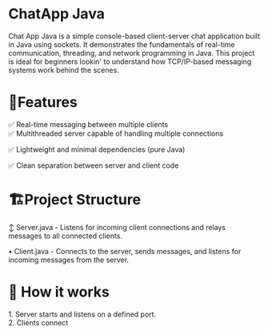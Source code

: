 <h1>ChatApp Java</h1>
<p>Chat App Java is a simple console-based client-server chat application built in Java using sockets. It demonstrates the fundamentals of real-time communication, threading, and network programming in Java. This project is ideal for beginners lookin' to understand how TCP/IP-based messaging systems work behind the scenes.</p> 
<h1>🧠Features </h1>
<p> ✅ Real-time messaging between multiple clients <br>
 ✅ Multithreaded server capable of handling multiple connections </p
<p ✅ Simple text-based interface </
<p> ✅ Lightweight and minimal dependencies (pure Java) </p
<p> ✅ Clean separation between server and client code </p>
<h1>🏗️Project Structure </h1>
<p> ↕ Server.java - Listens for incoming client connections and relays messages to all connected clients. </p>
<p> • Client.java - Connects to the server, sends messages, and listens for incoming messages from the server. </p>
<h1>🚀 How it works </h1>
<p> 1. Server starts and listens on a defined port.<br> 2. Clients connect
</p>
